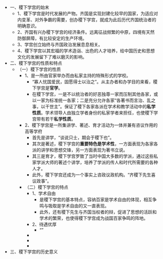 - 一、稷下学宫的始末
	- 1、稷下学宫是时代发展的产物。齐国是实现封建化较早的国家，为适应对内变革、对外争霸的需要，创办稷下学宫，就成为此后历代齐国统治者的明确意识。
	- 2、齐国有兴办稷下学宫的经济条件。远离征战频繁的中原，四境有天然防御屏障，有比较安定的生产环境。
	- 3、学宫创立始终与齐国政治发展息息相关。
	- 4、稷下学宫以其宏福的学术造诣、出色的人才培养，给中国历史和思想文化的发展留下了难以磨灭的影响。
- 二、稷下学宫的性质和特点
	- （一）稷下学宫的性质
		- 1、是一所由官家举办而由私家主持的特殊形式的学校。
			- “寡人忧国爱民，固愿得士以治之”。从主办者和办学目的来看，稷下学宫是**官学**。
			- 在稷下学宫，一是不以统治者的好恶独尊一家而压制其他各家，或以一家为标准统一各家；二是充分允许各家“各著书而言治、乱之事，以干世主”。保证了稷下各家各派在学术和教学活动中的**私学性质**。学术领导人由独立学者身份的私家学者来担任，也使稷下学宫带有若干**私学性质**。
		- 2、稷下学宫是一所集讲学、著述、育才活动为一体并兼有咨议作用的高等学府
			- 首先是讲学，“谈说只士，期会于稷下也”。
			- 其次是著述，稷下学宫的**重要特色是学术性**，一方面表现为各家各派的讲学和思想交锋，另一方面表现为著书立说。
			- 其三是育才，稷下学宫罗致了当时中国大多数的学派，通过这些私家学派大师的著述个讲学，培养了学派的传人和时代所需要的各种人才。
			- 此外，稷下学宫还成为一个事实上咨政议政机构。“齐稷下先生喜议政事”。
		- （二）稷下学宫的特点
			- 1、学术自由
				- 是稷下学宫的基本特点，容纳百家是学术自由的体现，相互争鸣与吸取是学术自由的又一直表现。
				- 此外，还有稷下先生与齐国当权者的辩，促进了思想的活跃和学术的繁荣，也使得稷下学宫成为战国百家争鸣的阵地。
			- 2、待遇优厚
				- “”
			-
			-
			-
- 三、稷下学宫的历史意义